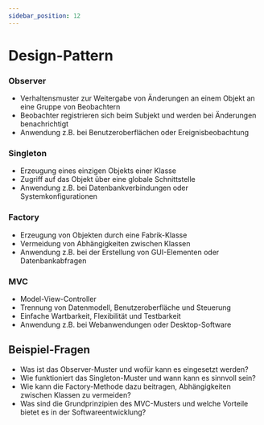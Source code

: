 ```yaml
---
sidebar_position: 12
---
```


# Design-Pattern

<!-- Design-Pattern anwenden können

-   Observer
-   Singleton
-   Factory
-   MVC -->

### Observer

-   Verhaltensmuster zur Weitergabe von Änderungen an einem Objekt an eine Gruppe von Beobachtern
-   Beobachter registrieren sich beim Subjekt und werden bei Änderungen benachrichtigt
-   Anwendung z.B. bei Benutzeroberflächen oder Ereignisbeobachtung

### Singleton

-   Erzeugung eines einzigen Objekts einer Klasse
-   Zugriff auf das Objekt über eine globale Schnittstelle
-   Anwendung z.B. bei Datenbankverbindungen oder Systemkonfigurationen

### Factory

-   Erzeugung von Objekten durch eine Fabrik-Klasse
-   Vermeidung von Abhängigkeiten zwischen Klassen
-   Anwendung z.B. bei der Erstellung von GUI-Elementen oder Datenbankabfragen

### MVC

-   Model-View-Controller
-   Trennung von Datenmodell, Benutzeroberfläche und Steuerung
-   Einfache Wartbarkeit, Flexibilität und Testbarkeit
-   Anwendung z.B. bei Webanwendungen oder Desktop-Software

## Beispiel-Fragen

-   Was ist das Observer-Muster und wofür kann es eingesetzt werden?
-   Wie funktioniert das Singleton-Muster und wann kann es sinnvoll sein?
-   Wie kann die Factory-Methode dazu beitragen, Abhängigkeiten zwischen Klassen zu vermeiden?
-   Was sind die Grundprinzipien des MVC-Musters und welche Vorteile bietet es in der Softwareentwicklung?

